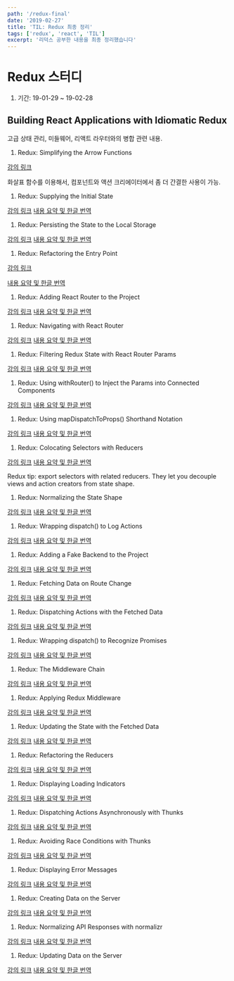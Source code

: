 ```yaml
---
path: '/redux-final'
date: '2019-02-27'
title: 'TIL: Redux 최종 정리'
tags: ['redux', 'react', 'TIL']
excerpt: '리덕스 공부한 내용을 최종 정리했습니다'
---
```


# Redux 스터디

1. 기간: 19-01-29 ~ 19-02-28

<!-- ## Getting Started with Redux

1. Redux: The Single Immutable State Tree

[강의 링크](https://egghead.io/lessons/react-redux-the-single-immutable-state-tree)

1. Redux: Describing State Changes with Actions

[강의 링크](https://egghead.io/lessons/react-redux-describing-state-changes-with-actions)

1. Redux: Pure and Impure Functions

[강의 링크](https://egghead.io/lessons/react-redux-pure-and-impure-functions)

1. Redux: The Reducer Function

[강의 링크](https://egghead.io/lessons/react-redux-the-reducer-function)

1. Redux: Writing a Counter Reducer with Tests

[강의 링크](https://egghead.io/lessons/react-redux-writing-a-counter-reducer-with-tests)

1. Redux: Store Methods: getState(), dispatch(), and subscribe
   ()

[강의 링크](https://egghead.io/lessons/react-redux-store-methods-getstate-dispatch-and-subscribe)

1. Redux: Implementing Store from Scratch

[강의 링크]()

1. Redux: React Counter Example

[강의 링크]()

[강의 링크]()1. Redux: Avoiding Array Mutations with concat(), slice(),
and ...spread

[강의 링크]()1. Redux: Avoiding Object Mutations with Object.assign() and
...spread

1. Redux: Writing a Todo List Reducer (Adding a Todo)

[강의 링크]()

1. Redux: Writing a Todo List Reducer (Toggling a Todo)

[강의 링크]()

1. Redux: Reducer Composition with Arrays

[강의 링크]()

1. Redux: Reducer Composition with Objects

[강의 링크]()

1. Redux: Reducer Composition with combineReducers()

[강의 링크]()

1. Redux: Implementing combineReducers() from Scratch

[강의 링크]()

1. Redux: React Todo List Example (Adding a Todo)

[강의 링크]()

1. Redux: React Todo List Example (Toggling a Todo)

[강의 링크]()

1. Redux: React Todo List Example (Filtering Todos)

[강의 링크]()

[강의 링크]()1. Redux: Extracting Presentational Components (Todo,
TodoList)

[강의 링크]()1. Redux: Extracting Presentational Components (AddTodo,
Footer, FilterLink)

1. Redux: Extracting Container Components (FilterLink)

[강의 링크]()

[강의 링크]()1. Redux: Extracting Container Components (VisibleTodoList,
AddTodo)

1. Redux: Passing the Store Down Explicitly via Props

[강의 링크]()

1. Redux: Passing the Store Down Implicitly via Context

[강의 링크]()

[강의 링크]()1. Redux: Passing the Store Down with <Provider> from React
Redux

[강의 링크]()1. Redux: Generating Containers with connect() from React
Redux (VisibleTodoList)

[강의 링크]()1. Redux: Generating Containers with connect() from React
Redux (AddTodo)

[강의 링크]()1. Redux: Generating Containers with connect() from React
Redux (FooterLink)

1. Redux: Extracting Action Creators

[강의 링크]() -->

## Building React Applications with Idiomatic Redux

고급 상태 관리, 미들웨어, 리액트 라우터와의 병합 관련 내용.

1. Redux: Simplifying the Arrow Functions

[강의 링크](https://egghead.io/lessons/javascript-redux-simplifying-the-arrow-functions)

화살표 함수를 이용해서, 컴포넌트와 액션 크리에이터에서 좀 더 간결한 사용이 가능.

1. Redux: Supplying the Initial State

[강의 링크](https://egghead.io/lessons/javascript-redux-supplying-the-initial-state)
[내용 요약 및 한글 번역](https://github.com/hellomac87/Redux-Study/blob/master/md/ReduxSupplyingtheInitialState.md)

1. Redux: Persisting the State to the Local Storage

[강의 링크](https://egghead.io/lessons/javascript-redux-persisting-the-state-to-the-local-storage)
[내용 요약 및 한글 번역](https://github.com/hellomac87/Redux-Study/blob/master/md/ReduxPersistingtheStatetotheLocal%20Storage.md)

1. Redux: Refactoring the Entry Point

[강의 링크](https://egghead.io/lessons/javascript-redux-refactoring-the-entry-point)

[내용 요약 및 한글 번역](https://github.com/shiincs/archives/blob/master/Redux%20Study%20with%20FDS/egghead-redux-advance/04%20-%20Refactoring%20the%20Entry%20Point.md)

1. Redux: Adding React Router to the Project

[강의 링크]()
[내용 요약 및 한글 번역](https://github.com/shiincs/archives/blob/master/Redux%20Study%20with%20FDS/egghead-redux-advance/05%20-%20Adding%20React%20Router%20to%20the%20Project.md)

1. Redux: Navigating with React Router <Link>

[강의 링크](https://egghead.io/lessons/javascript-redux-navigating-with-react-router-link)
[내용 요약 및 한글 번역](https://github.com/jiwonkirn/Review/blob/master/TIL/reduxjs/idiomatic_course_traslation/06-07.md)

1. Redux: Filtering Redux State with React Router Params

[강의 링크](https://egghead.io/lessons/javascript-redux-filtering-redux-state-with-react-router-params)
[내용 요약 및 한글 번역](https://github.com/jiwonkirn/Review/blob/master/TIL/reduxjs/idiomatic_course_traslation/06-07.md#07-redux-filtering-redux-state-with-react-router-params)

1. Redux: Using withRouter() to Inject the Params into Connected Components

[강의 링크](https://egghead.io/lessons/javascript-redux-using-withrouter-to-inject-the-params-into-connected-components)
[내용 요약 및 한글 번역](https://puffinlog.netlify.com/redux-3)

1. Redux: Using mapDispatchToProps() Shorthand Notation

[강의 링크](https://egghead.io/lessons/javascript-redux-using-mapdispatchtoprops-shorthand-notation)
[내용 요약 및 한글 번역](https://puffinlog.netlify.com/redux-3)

1. Redux: Colocating Selectors with Reducers

[강의 링크](https://egghead.io/lessons/javascript-redux-colocating-selectors-with-reducers)
[내용 요약 및 한글 번역](https://github.com/hellomac87/Redux-Study/blob/master/md/ReduxColocatingSelectorswithReducers.md)

Redux tip: export selectors with related reducers. They let you decouple views and action creators from state shape.

1. Redux: Normalizing the State Shape

[강의 링크](https://egghead.io/lessons/javascript-redux-normalizing-the-state-shape)
[내용 요약 및 한글 번역](https://github.com/hellomac87/Redux-Study/blob/master/md/NormalizingtheStateShape.md)

1. Redux: Wrapping dispatch() to Log Actions

[강의 링크](https://egghead.io/lessons/javascript-redux-wrapping-dispatch-to-log-actions)
[내용 요약 및 한글 번역](https://github.com/hellomac87/Redux-Study/blob/master/md/WrappingDispatchToLogActions.md)

1. Redux: Adding a Fake Backend to the Project

[강의 링크](https://egghead.io/lessons/javascript-redux-adding-a-fake-backend-to-the-project)
[내용 요약 및 한글 번역](https://github.com/shiincs/archives/blob/master/Redux%20Study%20with%20FDS/egghead-redux-advance/13%20-%20Adding%20a%20Fake%20Backend%20to%20the%20project.md)

1. Redux: Fetching Data on Route Change

[강의 링크](https://egghead.io/lessons/javascript-redux-fetching-data-on-route-change)
[내용 요약 및 한글 번역](https://github.com/shiincs/archives/blob/master/Redux%20Study%20with%20FDS/egghead-redux-advance/14%20-%20Fetching%20Data%20on%20Route%20Change.md)

1. Redux: Dispatching Actions with the Fetched Data

[강의 링크](https://egghead.io/lessons/javascript-redux-dispatching-actions-with-the-fetched-data)
[내용 요약 및 한글 번역](https://puffinlog.netlify.com/redux-4)

1. Redux: Wrapping dispatch() to Recognize Promises

[강의 링크](https://egghead.io/lessons/javascript-redux-wrapping-dispatch-to-recognize-promises)
[내용 요약 및 한글 번역](https://puffinlog.netlify.com/redux-4)

1. Redux: The Middleware Chain

[강의 링크](https://egghead.io/lessons/javascript-redux-the-middleware-chain)
[내용 요약 및 한글 번역](https://github.com/jiwonkirn/Review/blob/master/TIL/reduxjs/idiomatic_course_traslation/17_The_Middleware_Chain.md)

1. Redux: Applying Redux Middleware

[강의 링크](https://egghead.io/lessons/javascript-redux-applying-redux-middleware)
[내용 요약 및 한글 번역](https://github.com/jiwonkirn/Review/blob/master/TIL/reduxjs/idiomatic_course_traslation/18_Apply_Redux_Middleware.md)

1. Redux: Updating the State with the Fetched Data

[강의 링크](https://egghead.io/lessons/javascript-redux-updating-the-state-with-the-fetched-data)
[내용 요약 및 한글 번역](https://puffinlog.netlify.com/redux-5)

1. Redux: Refactoring the Reducers

[강의 링크](https://egghead.io/lessons/javascript-redux-refactoring-the-reducers)
[내용 요약 및 한글 번역](https://puffinlog.netlify.com/redux-5)

1. Redux: Displaying Loading Indicators

[강의 링크](https://egghead.io/lessons/javascript-redux-displaying-loading-indicators)
[내용 요약 및 한글 번역](https://github.com/hellomac87/Redux-Study/blob/master/md/redux-displaying-loading-indicators.md)

1. Redux: Dispatching Actions Asynchronously with Thunks

[강의 링크](https://egghead.io/lessons/javascript-redux-dispatching-actions-asynchronously-with-thunks)
[내용 요약 및 한글 번역](https://github.com/hellomac87/Redux-Study/blob/master/md/redux-dispatching-actions-asynchronously-with-thunks.md)

1. Redux: Avoiding Race Conditions with Thunks

[강의 링크](https://egghead.io/lessons/javascript-redux-avoiding-race-conditions-with-thunks)
[내용 요약 및 한글 번역](https://github.com/hellomac87/Redux-Study/blob/master/md/redux-avoiding-race-conditions-with-thunks.md)

1. Redux: Displaying Error Messages

[강의 링크](https://egghead.io/lessons/javascript-redux-displaying-error-messages)
[내용 요약 및 한글 번역](https://github.com/jiwonkirn/Review/blob/master/TIL/reduxjs/idiomatic_course_traslation/24.Displaying_error_massage.md)

1. Redux: Creating Data on the Server

[강의 링크](https://egghead.io/lessons/javascript-redux-creating-data-on-the-server)
[내용 요약 및 한글 번역](https://github.com/jiwonkirn/Review/blob/master/TIL/reduxjs/idiomatic_course_traslation/25._Creating_Data_on_the_Server.md)

1. Redux: Normalizing API Responses with normalizr

[강의 링크](https://egghead.io/lessons/javascript-redux-normalizing-api-responses-with-normalizr)
[내용 요약 및 한글 번역](https://github.com/shiincs/archives/blob/master/Redux%20Study%20with%20FDS/egghead-redux-advance/26%20-%20Normalizing%20API%20Responses%20with%20normalizr.md)

1. Redux: Updating Data on the Server

[강의 링크](https://egghead.io/lessons/javascript-redux-updating-data-on-the-server)
[내용 요약 및 한글 번역](https://github.com/shiincs/archives/blob/master/Redux%20Study%20with%20FDS/egghead-redux-advance/27%20-%20Updating%20Data%20on%20the%20Server.md)
